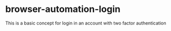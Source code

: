 # browser-automation-login
This is a basic concept for login in an account with two factor authentication
